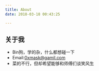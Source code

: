 ```yaml
---
title: About
date: 2018-03-18 00:43:25

---
```




## 关于我

- Bin狗，学的杂，什么都想碰一下
- Email:0xmask@gamil.com
- 菜的不行，但却希望能够和师傅们谈笑风生

